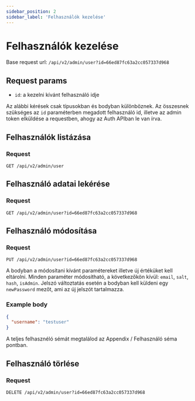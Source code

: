 ```yaml
---
sidebar_position: 2
sidebar_label: 'Felhasználók kezelése'
---
```


# Felhasználók kezelése

Base request url: `/api/v2/admin/user?id=66ed87fc63a2cc057337d968`

## Request params
- `id`: a kezelni kívánt felhasználó idje

Az alábbi kérések csak típusokban és bodyban különböznek. Az összesnek szükséges az `id` paraméterben megadott felhasználó id, illetve az admin token elküldése a requestben, ahogy az Auth APIban le van írva.

## Felhasználók listázása
### Request
`GET /api/v2/admin/user`

## Felhasználó adatai lekérése
### Request
`GET /api/v2/admin/user?id=66ed87fc63a2cc057337d968`

## Felhasználó módosítása
### Request
`PUT /api/v2/admin/user?id=66ed87fc63a2cc057337d968`

A bodyban a módosítani kívánt paramétereket illetve új értéküket kell eltárolni. Minden paraméter módosítható, a következőkön kívül: `email`, `salt`, `hash`, `isAdmin`. Jelszó változtatás esetén a bodyban kell küldeni egy `newPassword` mezőt, ami az új jelszót tartalmazza.

### Example body
```json
{
  "username": "testuser"
}
```

A teljes felhasznéló sémát megtalálod az Appendix / Felhasználó séma pontban.

## Felhasználó törlése
### Request
`DELETE /api/v2/admin/user?id=66ed87fc63a2cc057337d968` 